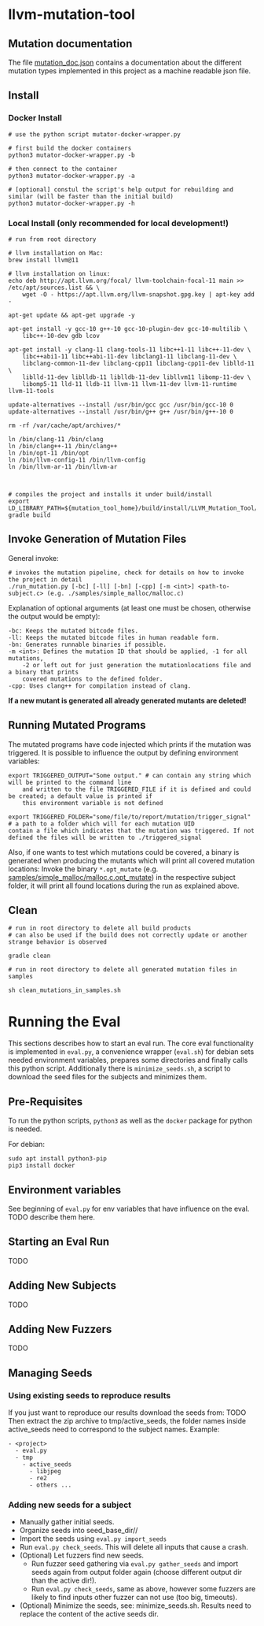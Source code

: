 # llvm-mutation-tool

## Mutation documentation

The file [mutation_doc.json](mutation_doc.json) contains a documentation about the different mutation types implemented
in this project as a machine readable json file.

## Install

### Docker Install
```shell script
# use the python script mutator-docker-wrapper.py

# first build the docker containers
python3 mutator-docker-wrapper.py -b

# then connect to the container
python3 mutator-docker-wrapper.py -a

# [optional] constul the script's help output for rebuilding and similar (will be faster than the initial build)
python3 mutator-docker-wrapper.py -h
```


### Local Install (only recommended for local development!)

```shell script
# run from root directory

# llvm installation on Mac:
brew install llvm@11

# llvm installation on linux:
echo deb http://apt.llvm.org/focal/ llvm-toolchain-focal-11 main >> /etc/apt/sources.list && \
    wget -O - https://apt.llvm.org/llvm-snapshot.gpg.key | apt-key add -

apt-get update && apt-get upgrade -y

apt-get install -y gcc-10 g++-10 gcc-10-plugin-dev gcc-10-multilib \
    libc++-10-dev gdb lcov

apt-get install -y clang-11 clang-tools-11 libc++1-11 libc++-11-dev \
    libc++abi1-11 libc++abi-11-dev libclang1-11 libclang-11-dev \
    libclang-common-11-dev libclang-cpp11 libclang-cpp11-dev liblld-11 \
    liblld-11-dev liblldb-11 liblldb-11-dev libllvm11 libomp-11-dev \
    libomp5-11 lld-11 lldb-11 llvm-11 llvm-11-dev llvm-11-runtime llvm-11-tools

update-alternatives --install /usr/bin/gcc gcc /usr/bin/gcc-10 0
update-alternatives --install /usr/bin/g++ g++ /usr/bin/g++-10 0

rm -rf /var/cache/apt/archives/*

ln /bin/clang-11 /bin/clang
ln /bin/clang++-11 /bin/clang++
ln /bin/opt-11 /bin/opt
ln /bin/llvm-config-11 /bin/llvm-config
ln /bin/llvm-ar-11 /bin/llvm-ar



# compiles the project and installs it under build/install
export LD_LIBRARY_PATH=${mutation_tool_home}/build/install/LLVM_Mutation_Tool/lib/
gradle build
```


## Invoke Generation of Mutation Files
General invoke:
```shell script
# invokes the mutation pipeline, check for details on how to invoke the project in detail
./run_mutation.py [-bc] [-ll] [-bn] [-cpp] [-m <int>] <path-to-subject.c> (e.g. ./samples/simple_malloc/malloc.c) 
```
Explanation of optional arguments (at least one must be chosen, otherwise the output would be empty):
```
-bc: Keeps the mutated bitcode files.
-ll: Keeps the mutated bitcode files in human readable form.
-bn: Generates runnable binaries if possible.
-m <int>: Defines the mutation ID that should be applied, -1 for all mutations, 
    -2 or left out for just generation the mutationlocations file and a binary that prints
    covered mutations to the defined folder.
-cpp: Uses clang++ for compilation instead of clang.
```

**If a new mutant is generated all already generated mutants are deleted!**

## Running Mutated Programs

The mutated programs have code injected which prints if the mutation was triggered.
It is possible to influence the output by defining environment variables:

```shell
export TRIGGERED_OUTPUT="Some output." # can contain any string which will be printed to the command line 
    and written to the file TRIGGERED_FILE if it is defined and could be created; a default value is printed if
    this environment variable is not defined

export TRIGGERED_FOLDER="some/file/to/report/mutation/trigger_signal" # a path to a folder which will for each mutation UID
contain a file which indicates that the mutation was triggered. If not defined the files will be written to ./triggered_signal
```

Also, if one wants to test which mutations could be covered, a binary is generated when producing the mutants 
which will print all covered mutation locations:
Invoke the binary ```*.opt_mutate``` (e.g. [samples/simple_malloc/malloc.c.opt_mutate](samples/simple_malloc/malloc.c.opt_mutate)) in the respective subject folder, it will print all found locations during
the run as explained above.

## Clean
```shell script
# run in root directory to delete all build products
# can also be used if the build does not correctly update or another strange behavior is observed

gradle clean
```
```shell script
# run in root directory to delete all generated mutation files in samples

sh clean_mutations_in_samples.sh
```

# Running the Eval

This sections describes how to start an eval run.
The core eval functionality is implemented in `eval.py`, a convenience wrapper (`eval.sh`) for debian sets needed environment variables, prepares some directories and finally calls this python script.
Additionally there is `minimize_seeds.sh`, a script to download the seed files for the subjects and minimizes them.

## Pre-Requisites

To run the python scripts, `python3` as well as the `docker` package for python is needed.

For debian:
```
sudo apt install python3-pip
pip3 install docker
```

## Environment variables
See beginning of `eval.py` for env variables that have influence on the eval.
TODO describe them here.

## Starting an Eval Run

TODO

## Adding New Subjects

TODO

## Adding New Fuzzers

TODO

## Managing Seeds

### Using existing seeds to reproduce results
If you just want to reproduce our results download the seeds from: TODO
Then extract the zip archive to tmp/active_seeds, the folder names inside active_seeds need to correspond to the subject names.
Example:
```
- <project>
  - eval.py
  - tmp
    - active_seeds
      - libjpeg
      - re2
      - others ...
```

### Adding new seeds for a subject
- Manually gather initial seeds.
- Organize seeds into seed_base_dir/<subject name>/<seed files>
- Import the seeds using `eval.py import_seeds`
- Run `eval.py check_seeds`. This will delete all inputs that cause a crash.
- (Optional) Let fuzzers find new seeds.
    - Run fuzzer seed gathering via `eval.py gather_seeds` and import seeds again from output folder again (choose different output dir than the active dir!).
    - Run `eval.py check_seeds`, same as above, however some fuzzers are likely to find inputs other fuzzer can not use (too big, timeouts).
- (Optional) Minimize the seeds, see: minimize_seeds.sh. Results need to replace the content of the active seeds dir.



